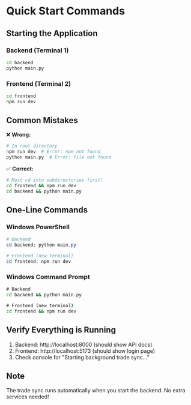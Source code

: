 # Quick Start Commands

## Starting the Application

### Backend (Terminal 1)
```bash
cd backend
python main.py
```

### Frontend (Terminal 2)
```bash
cd frontend
npm run dev
```

## Common Mistakes

❌ **Wrong:**
```bash
# In root directory
npm run dev  # Error: npm not found
python main.py  # Error: file not found
```

✅ **Correct:**
```bash
# Must cd into subdirectories first!
cd frontend && npm run dev
cd backend && python main.py
```

## One-Line Commands

### Windows PowerShell
```powershell
# Backend
cd backend; python main.py

# Frontend (new terminal)
cd frontend; npm run dev
```

### Windows Command Prompt
```cmd
# Backend
cd backend && python main.py

# Frontend (new terminal)
cd frontend && npm run dev
```

## Verify Everything is Running

1. Backend: http://localhost:8000 (should show API docs)
2. Frontend: http://localhost:5173 (should show login page)
3. Check console for "Starting background trade sync..."

## Note

The trade sync runs automatically when you start the backend. No extra services needed! 